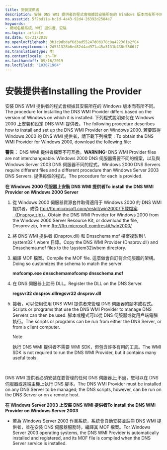 ```yaml
---
title: 安裝提供者
description: 安裝 DNS WMI 提供者的程式會根據其安裝所在的 Windows 版本而有所不同。
ms.assetid: 5f2bd11a-bc1d-4a43-92d4-26392d2504e7
keywords:
- 網域名稱系統、WMI 提供者、安裝
ms.topic: article
ms.date: 05/31/2018
ms.openlocfilehash: 3b1c9dbdaf6d3ad55247d0b978c0a422361a2f04
ms.sourcegitcommit: 2d531328b6ed82d4ad971a45a5131b430c5866f7
ms.translationtype: MT
ms.contentlocale: zh-TW
ms.lasthandoff: 09/16/2019
ms.locfileid: "103671964"
---
```

# <a name="installing-the-provider"></a><span data-ttu-id="68902-104">安裝提供者</span><span class="sxs-lookup"><span data-stu-id="68902-104">Installing the Provider</span></span>

<span data-ttu-id="68902-105">安裝 DNS WMI 提供者的程式會根據其安裝所在的 Windows 版本而有所不同。</span><span class="sxs-lookup"><span data-stu-id="68902-105">The procedure for installing the DNS WMI Provider differs based on the version of Windows on which it is installed.</span></span> <span data-ttu-id="68902-106">下列程式說明如何在 Windows 2000 上安裝和設定 DNS WMI 提供者。</span><span class="sxs-lookup"><span data-stu-id="68902-106">The following procedure describes how to install and set up the DNS WMI Provider on Windows 2000.</span></span> <span data-ttu-id="68902-107">若要取得 Windows 2000 的 DNS WMI 提供者，請下載下列檔案：</span><span class="sxs-lookup"><span data-stu-id="68902-107">To obtain the DNS WMI Provider for Windows 2000, download the following file:</span></span>

<span data-ttu-id="68902-108">**警告：** DNS WMI 提供者檔案不可互換。</span><span class="sxs-lookup"><span data-stu-id="68902-108">**WARNING:** DNS WMI Provider files are not interchangeable.</span></span> <span data-ttu-id="68902-109">Windows 2000 DNS 伺服器需要不同的檔案，以及與 Windows Server 2003 DNS 伺服器不同的程式。</span><span class="sxs-lookup"><span data-stu-id="68902-109">Windows 2000 DNS Servers require different files and a different procedure than Windows Server 2003 DNS Servers.</span></span> <span data-ttu-id="68902-110">提供每個的程式。</span><span class="sxs-lookup"><span data-stu-id="68902-110">The procedure for each is provided.</span></span>

<span data-ttu-id="68902-111">**在 Windows 2000 伺服器上安裝 DNS WMI 提供者**</span><span class="sxs-lookup"><span data-stu-id="68902-111">**To install the DNS WMI Provider on Windows 2000 Server**</span></span>

1.  <span data-ttu-id="68902-112">從 Windows 2000 伺服器資源套件取得適用于 Windows 2000 的 DNS WMI 提供者，或從 ftp://ftp.microsoft.com/reskit/win2000/下載檔案（Dnsprov.zip）。</span><span class="sxs-lookup"><span data-stu-id="68902-112">Obtain the DNS WMI Provider for Windows 2000 from the Windows 2000 Server Resource Kit, or download the file, Dnsprov.zip, from: ftp://ftp.microsoft.com/reskit/win2000/</span></span>
2.  <span data-ttu-id="68902-113">將 DNS WMI 提供者 (Dnsprov.dll) 和 Dnsschema mof 檔案複製到 <winntdir> \\ system32 \\ wbem 目錄。</span><span class="sxs-lookup"><span data-stu-id="68902-113">Copy the DNS WMI Provider (Dnsprov.dll) and Dnsschema.mof files to the <winntdir>\\system32\\wbem directory.</span></span>
3.  <span data-ttu-id="68902-114">編譯 MOF 檔案。</span><span class="sxs-lookup"><span data-stu-id="68902-114">Compile the MOF file.</span></span> <span data-ttu-id="68902-115">這麼做會自訂符合伺服器的架構。</span><span class="sxs-lookup"><span data-stu-id="68902-115">Doing so customizes the schema to match the server.</span></span>

    <span data-ttu-id="68902-116">**mofcomp.exe dnsschema**</span><span class="sxs-lookup"><span data-stu-id="68902-116">**mofcomp dnsschema.mof**</span></span>

4.  <span data-ttu-id="68902-117">在 DNS 伺服器上註冊 DLL。</span><span class="sxs-lookup"><span data-stu-id="68902-117">Register the DLL on the DNS Server.</span></span>

    <span data-ttu-id="68902-118">**regsvr32 dnsprov.dll**</span><span class="sxs-lookup"><span data-stu-id="68902-118">**regsvr32 dnsprov.dll**</span></span>

5.  <span data-ttu-id="68902-119">接著，可以使用使用 DNS WMI 提供者來管理 DNS 伺服器的腳本或程式。</span><span class="sxs-lookup"><span data-stu-id="68902-119">Scripts or programs that use the DNS WMI Provider to manage DNS Servers can then be used.</span></span> <span data-ttu-id="68902-120">腳本或程式可以從 DNS 伺服器或從用戶端電腦執行。</span><span class="sxs-lookup"><span data-stu-id="68902-120">The scripts or programs can be run from either the DNS Server, or from a client computer.</span></span>
    > [!Note]  
    > <span data-ttu-id="68902-121">執行 DNS WMI 提供者不需要 WMI SDK，但包含許多有用的工具。</span><span class="sxs-lookup"><span data-stu-id="68902-121">The WMI SDK is not required to run the DNS WMI Provider, but it contains many useful tools.</span></span>

     

<span data-ttu-id="68902-122">DNS WMI 提供者必須安裝在要管理的任何 DNS 伺服器上;不過，您可以在 DNS 伺服器或遠端主機上執行 DNS 腳本。</span><span class="sxs-lookup"><span data-stu-id="68902-122">The DNS WMI Provider must be installed on any DNS Server to be managed; the DNS scripts, however, can be run on the DNS Server or on a remote host.</span></span>

<span data-ttu-id="68902-123">**在 Windows Server 2003 上安裝 DNS WMI 提供者**</span><span class="sxs-lookup"><span data-stu-id="68902-123">**To install the DNS WMI Provider on Windows Server 2003**</span></span>

-   <span data-ttu-id="68902-124">若為 Windows Server 2003 作業系統，系統會自動安裝並註冊 DNS WMI 提供者，並在安裝 DNS 伺服器服務時，編譯其 MOF 檔案。</span><span class="sxs-lookup"><span data-stu-id="68902-124">For Windows Server 2003 operating systems, the DNS WMI Provider is automatically installed and registered, and its MOF file is compiled when the DNS Server service is installed.</span></span>

 

 




